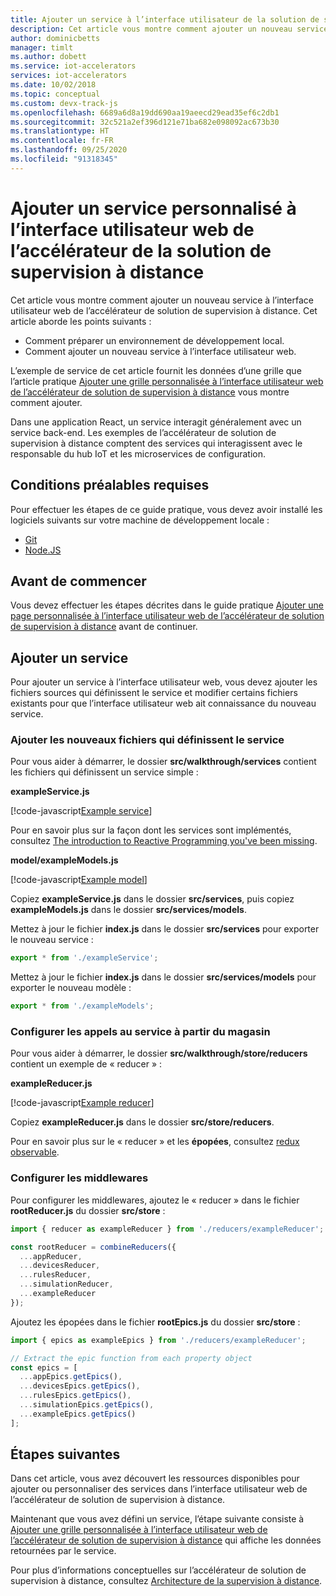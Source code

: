 ```yaml
---
title: Ajouter un service à l’interface utilisateur de la solution de supervision à distance - Azure | Microsoft Docs
description: Cet article vous montre comment ajouter un nouveau service à l’interface utilisateur web de l’accélérateur de solution de supervision à distance.
author: dominicbetts
manager: timlt
ms.author: dobett
ms.service: iot-accelerators
services: iot-accelerators
ms.date: 10/02/2018
ms.topic: conceptual
ms.custom: devx-track-js
ms.openlocfilehash: 6689a6d8a19dd690aa19aeecd29ead35ef6c2db1
ms.sourcegitcommit: 32c521a2ef396d121e71ba682e098092ac673b30
ms.translationtype: HT
ms.contentlocale: fr-FR
ms.lasthandoff: 09/25/2020
ms.locfileid: "91318345"
---
```

# <a name="add-a-custom-service-to-the-remote-monitoring-solution-accelerator-web-ui"></a>Ajouter un service personnalisé à l’interface utilisateur web de l’accélérateur de la solution de supervision à distance

Cet article vous montre comment ajouter un nouveau service à l’interface utilisateur web de l’accélérateur de solution de supervision à distance. Cet article aborde les points suivants :

- Comment préparer un environnement de développement local.
- Comment ajouter un nouveau service à l’interface utilisateur web.

L’exemple de service de cet article fournit les données d’une grille que l’article pratique [Ajouter une grille personnalisée à l’interface utilisateur web de l’accélérateur de solution de supervision à distance](iot-accelerators-remote-monitoring-customize-grid.md) vous montre comment ajouter.

Dans une application React, un service interagit généralement avec un service back-end. Les exemples de l’accélérateur de solution de supervision à distance comptent des services qui interagissent avec le responsable du hub IoT et les microservices de configuration.

## <a name="prerequisites"></a>Conditions préalables requises

Pour effectuer les étapes de ce guide pratique, vous devez avoir installé les logiciels suivants sur votre machine de développement locale :

- [Git](https://git-scm.com/downloads)
- [Node.JS](https://nodejs.org/download/)

## <a name="before-you-start"></a>Avant de commencer

Vous devez effectuer les étapes décrites dans le guide pratique [Ajouter une page personnalisée à l’interface utilisateur web de l’accélérateur de solution de supervision à distance](iot-accelerators-remote-monitoring-customize-page.md) avant de continuer.

## <a name="add-a-service"></a>Ajouter un service

Pour ajouter un service à l’interface utilisateur web, vous devez ajouter les fichiers sources qui définissent le service et modifier certains fichiers existants pour que l’interface utilisateur web ait connaissance du nouveau service.

### <a name="add-the-new-files-that-define-the-service"></a>Ajouter les nouveaux fichiers qui définissent le service

Pour vous aider à démarrer, le dossier **src/walkthrough/services** contient les fichiers qui définissent un service simple :

**exampleService.js**

[!code-javascript[Example service](~/remote-monitoring-webui/src/walkthrough/services/exampleService.js?name=service "Example service")]

Pour en savoir plus sur la façon dont les services sont implémentés, consultez [The introduction to Reactive Programming you've been missing](https://gist.github.com/staltz/868e7e9bc2a7b8c1f754).

**model/exampleModels.js**

[!code-javascript[Example model](~/remote-monitoring-webui/src/walkthrough/services/models/exampleModels.js?name=models "Example model")]

Copiez **exampleService.js** dans le dossier **src/services**, puis copiez **exampleModels.js** dans le dossier **src/services/models**.

Mettez à jour le fichier **index.js** dans le dossier **src/services** pour exporter le nouveau service :

```js
export * from './exampleService';
```

Mettez à jour le fichier **index.js** dans le dossier **src/services/models** pour exporter le nouveau modèle :

```js
export * from './exampleModels';
```

### <a name="set-up-the-calls-to-the-service-from-the-store"></a>Configurer les appels au service à partir du magasin

Pour vous aider à démarrer, le dossier **src/walkthrough/store/reducers** contient un exemple de « reducer » :

**exampleReducer.js**

[!code-javascript[Example reducer](~/remote-monitoring-webui/src/walkthrough/store/reducers/exampleReducer.js?name=reducer "Example reducer")]

Copiez **exampleReducer.js** dans le dossier **src/store/reducers**.

Pour en savoir plus sur le « reducer » et les **épopées**, consultez [redux observable](https://redux-observable.js.org/).

### <a name="configure-the-middleware"></a>Configurer les middlewares

Pour configurer les middlewares, ajoutez le « reducer » dans le fichier **rootReducer.js** du dossier **src/store** :

```js
import { reducer as exampleReducer } from './reducers/exampleReducer';

const rootReducer = combineReducers({
  ...appReducer,
  ...devicesReducer,
  ...rulesReducer,
  ...simulationReducer,
  ...exampleReducer
});
```

Ajoutez les épopées dans le fichier **rootEpics.js** du dossier **src/store** :

```js
import { epics as exampleEpics } from './reducers/exampleReducer';

// Extract the epic function from each property object
const epics = [
  ...appEpics.getEpics(),
  ...devicesEpics.getEpics(),
  ...rulesEpics.getEpics(),
  ...simulationEpics.getEpics(),
  ...exampleEpics.getEpics()
];
```

## <a name="next-steps"></a>Étapes suivantes

Dans cet article, vous avez découvert les ressources disponibles pour ajouter ou personnaliser des services dans l’interface utilisateur web de l’accélérateur de solution de supervision à distance.

Maintenant que vous avez défini un service, l’étape suivante consiste à [Ajouter une grille personnalisée à l’interface utilisateur web de l’accélérateur de solution de supervision à distance](iot-accelerators-remote-monitoring-customize-grid.md) qui affiche les données retournées par le service.

Pour plus d’informations conceptuelles sur l’accélérateur de solution de supervision à distance, consultez [Architecture de la supervision à distance](iot-accelerators-remote-monitoring-sample-walkthrough.md).
